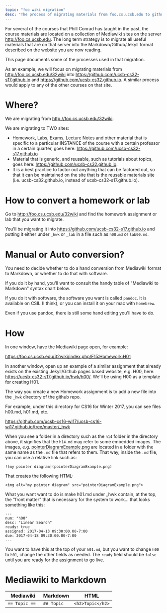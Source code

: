 ```yaml
---
topic: "foo wiki migration"
desc: "The process of migrating materials from foo.cs.ucsb.edu to github"
---
```


For several of the courses that Phill Conrad has taught in the past, the course materials are located on a collection of Mediawiki sites
on the server <http://foo.cs.ucsb.edu>.   The long term strategy is to migrate all useful materials that are on that server into
the Markdown/Github/Jekyll format described on the website you are now reading.

This page documents some of the processes used in that migration.

As an example, we will focus on migrating materials from <http://foo.cs.ucsb.edu/32wiki> into <https://github.com/ucsb-cs32-s17.github.io> and <https://github.com/ucsb-cs32.github.io>.
A similar process would apply to any of the other courses on that site.


# Where?

We are migrating from <http://foo.cs.ucsb.edu/32wiki>.  

We are migrating to TWO sites:

* Homework, Labs, Exams, Lecture Notes and other material that is specific to a particular INSTANCE of the course with a certain professor in a certain quarter, goes here: <https://github.com/ucsb-cs32-s17.github.io> 
* Material that is generic, and reusable, such as tutorials about topics, goes here: <https://github.com/ucsb-cs32.github.io>.
* It is a best practice to factor out anything that can be factored out, so that it can be maintained on the site that is the reusable materials site (i.e. ucsb-cs32.github.io, instead of ucsb-cs32-s17.github.io).

# How to convert a homework or lab

Go to <http://foo.cs.ucsb.edu/32wiki> and find the homework assignment or lab that you want to migrate.

You'll be migrating it into <https://github.com/ucsb-cs32-s17.github.io> and putting it either under `_hwk` or `_lab` in a file such as `h00.md` or `lab00.md`.

# Manual or Auto conversion?

You need to decide whether to do a hand conversion from Mediawiki format to Markdown, or whether to do that with software.   

If you do it by hand, you'll want to consult the handy table of "Mediawiki to Markdown" syntax chart below.

If you do it with software, the software you want is called `pandoc`.  It is available on CSIL (I think), or you can install it on your mac with `homebrew`.

Even if you use pandoc, there is still some hand editing you'll have to do.

# How

In one window, have the Mediawiki page open, for example:

<https://foo.cs.ucsb.edu/32wiki/index.php/F15:Homework:H01>

In another window, open up an example of a similar assignment that already exists on the existing Jekyll/Github pages based website, e.g. H00, here: <https://ucsb-cs32-s17.github.io/hwk/h00/>.   We'll be using H00 as a template for creating H01.

The way you create a new Homework assignment is to add a new file into the `_hwk` directory of the github repo.

For example, under this directory for CS16 for Winter 2017, you can see files h00.md, h01.md, etc.

<https://github.com/ucsb-cs16-wi17/ucsb-cs16-wi17.github.io/tree/master/_hwk>   

When you see a folder in a directory such as the `h14` folder in the directory above, it signifies that the `h14.md` may refer to some embedded images.   The images, e.g. [pointerDiagramExample.png](https://github.com/ucsb-cs16-wi17/ucsb-cs16-wi17.github.io/blob/master/_hwk/h14/pointerDiagramExample.png) are located in a folder with the same name as the `.md` file that refers to them.   That way, inside the `.md` file, you can use a relative link such as:

```
![my pointer diagram](pointerDiagramExample.png)
```

That creates the following HTML:

```
<img alt="my pointer diagram" src="pointerDiagramExample.png">
```

What you want want to do is make h01.md under _hwk contain, at the top, the "front matter" that is necessary for the system to work... that looks something like this:

```
---
num: "h00"
desc: "Linear Search"
ready: true
assigned: 2017-04-13 09:30:00.00-7:00
due: 2017-04-18 09:30:00.00-7:00
---
```

You want to have this at the top of your `h01.md`, but you want to change `h00` to `h01`, change the other fields as needed.
The `ready` field should be `false` until you are ready for the assignment to go live.

# Mediawiki to Markdown

| Mediawiki | Markdown|  HTML  |
| ----------|---------|--------|
| `== Topic == ` | `## Topic` | `<h2>Topic</h2>` |
